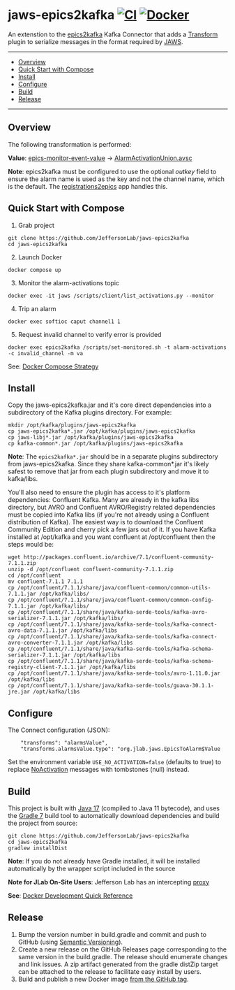 # jaws-epics2kafka [![CI](https://github.com/JeffersonLab/jaws-epics2kafka/actions/workflows/ci.yml/badge.svg)](https://github.com/JeffersonLab/jaws-epics2kafka/actions/workflows/ci.yml) [![Docker](https://img.shields.io/docker/v/slominskir/jaws-epics2kafka?sort=semver&label=DockerHub)](https://hub.docker.com/r/slominskir/jaws-epics2kafka)
An extenstion to the [epics2kafka](https://github.com/JeffersonLab/epics2kafka) Kafka Connector that adds a [Transform](https://kafka.apache.org/documentation.html#connect_transforms) plugin to serialize messages in the format required by [JAWS](https://github.com/JeffersonLab/jaws).

---
- [Overview](https://github.com/JeffersonLab/jaws-epics2kafka#overview)
- [Quick Start with Compose](https://github.com/JeffersonLab/jaws-epics2kafka#quick-start-with-compose)
- [Install](https://github.com/JeffersonLab/jaws-epics2kafka#install)
- [Configure](https://github.com/JeffersonLab/jaws-epics2kafka#configure)  
- [Build](https://github.com/JeffersonLab/jaws-epics2kafka#build)
- [Release](https://github.com/JeffersonLab/jaws-epics2kafka#release)
---

## Overview
The following transformation is performed:

**Value**: [epics-monitor-event-value](https://github.com/JeffersonLab/epics2kafka/blob/2e30d5bcbadfc5e891999b18f170e4d8b243bbf2/src/main/java/org/jlab/kafka/connect/CASourceTask.java#L50-L61) -> [AlarmActivationUnion.avsc](https://github.com/JeffersonLab/jaws-libj/blob/main/src/main/avro/AlarmActivationUnion.avsc)

**Note**: epics2kafka must be configured to use the optional _outkey_ field to ensure the alarm name is used as the key and not the channel name, which is the default.  The [registrations2epics](https://github.com/JeffersonLab/registrations2epics) app handles this.

## Quick Start with Compose 
1. Grab project
```
git clone https://github.com/JeffersonLab/jaws-epics2kafka
cd jaws-epics2kafka
```
2. Launch Docker
```
docker compose up
```
3. Monitor the alarm-activations topic
```
docker exec -it jaws /scripts/client/list_activations.py --monitor
```
4. Trip an alarm
```
docker exec softioc caput channel1 1
```
5. Request invalid channel to verify error is provided
```
docker exec epics2kafka /scripts/set-monitored.sh -t alarm-activations -c invalid_channel -m va
```


See: [Docker Compose Strategy](https://gist.github.com/slominskir/a7da801e8259f5974c978f9c3091d52c)

## Install
Copy the jaws-epics2kafka.jar and it's core direct dependencies into a subdirectory of the Kafka plugins directory.  For example:
```
mkdir /opt/kafka/plugins/jaws-epics2kafka
cp jaws-epics2kafka*.jar /opt/kafka/plugins/jaws-epics2kafka
cp jaws-libj*.jar /opt/kafka/plugins/jaws-epics2kafka
cp kafka-common*.jar /opt/kafka/plugins/jaws-epics2kafka
```
**Note**: The `epics2kafka*.jar` should be in a separate plugins subdirectory from jaws-epics2kafka.  Since they share kafka-common*.jar it's likely safest to remove that jar from each plugin subdirectory and move it to kafka/libs.

You'll also need to ensure the plugin has access to it's platform dependencies: Confluent Kafka. Many are already in the kafka libs directory, but AVRO and Confluent AVRO/Registry related dependencies must be copied into Kafka libs (if you're not already using a Confluent distribution of Kafka).  The easiest way is to download the Confluent Community Edition and cherry pick a few jars out of it.  If you have Kafka installed at /opt/kafka and you want confluent at /opt/confluent then the steps would be:
```
wget http://packages.confluent.io/archive/7.1/confluent-community-7.1.1.zip
unzip -d /opt/confluent confluent-community-7.1.1.zip
cd /opt/confluent
mv confluent-7.1.1 7.1.1
cp /opt/confluent/7.1.1/share/java/confluent-common/common-utils-7.1.1.jar /opt/kafka/libs/
cp /opt/confluent/7.1.1/share/java/confluent-common/common-config-7.1.1.jar /opt/kafka/libs/
cp /opt/confluent/7.1.1/share/java/kafka-serde-tools/kafka-avro-serializer-7.1.1.jar /opt/kafka/libs/
cp /opt/confluent/7.1.1/share/java/kafka-serde-tools/kafka-connect-avro-data-7.1.1.jar /opt/kafka/libs
cp /opt/confluent/7.1.1/share/java/kafka-serde-tools/kafka-connect-avro-converter-7.1.1.jar /opt/kafka/libs
cp /opt/confluent/7.1.1/share/java/kafka-serde-tools/kafka-schema-serializer-7.1.1.jar /opt/kafka/libs
cp /opt/confluent/7.1.1/share/java/kafka-serde-tools/kafka-schema-registry-client-7.1.1.jar /opt/kafka/libs
cp /opt/confluent/7.1.1/share/java/kafka-serde-tools/avro-1.11.0.jar /opt/kafka/libs
cp /opt/confluent/7.1.1/share/java/kafka-serde-tools/guava-30.1.1-jre.jar /opt/kafka/libs
```

## Configure
The Connect configuration (JSON):
```
    "transforms": "alarmsValue",
    "transforms.alarmsValue.type": "org.jlab.jaws.EpicsToAlarm$Value
```

Set the environment variable `USE_NO_ACTIVATION=false` (defaults to true) to replace [NoActivation](https://github.com/JeffersonLab/jaws-libp/blob/627b07af785723a399400f5e79a007d7bd6839eb/src/jaws_libp/avro/schemas/AlarmActivationUnion.avsc#L103-L108) messages with tombstones (null) instead. 

## Build
This project is built with [Java 17](https://adoptium.net/) (compiled to Java 11 bytecode), and uses the [Gradle 7](https://gradle.org/) build tool to automatically download dependencies and build the project from source:

```
git clone https://github.com/JeffersonLab/jaws-epics2kafka
cd jaws-epics2kafka
gradlew installDist
```
**Note**: If you do not already have Gradle installed, it will be installed automatically by the wrapper script included in the source

**Note for JLab On-Site Users**: Jefferson Lab has an intercepting [proxy](https://gist.github.com/slominskir/92c25a033db93a90184a5994e71d0b78)

**See**: [Docker Development Quick Reference](https://gist.github.com/slominskir/a7da801e8259f5974c978f9c3091d52c#development-quick-reference)

## Release
1. Bump the version number in build.gradle and commit and push to GitHub (using [Semantic Versioning](https://semver.org/)).
2. Create a new release on the GitHub Releases page corresponding to the same version in the build.gradle.   The release should enumerate changes and link issues.   A zip artifact generated from the gradle distZip target can be attached to the release to facilitate easy install by users.
3. Build and publish a new Docker image [from the GitHub tag](https://gist.github.com/slominskir/a7da801e8259f5974c978f9c3091d52c#8-build-an-image-based-of-github-tag).

